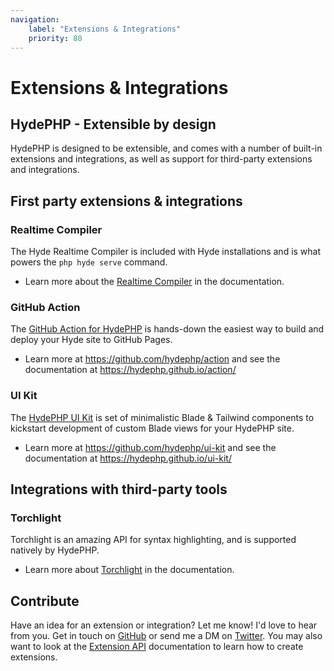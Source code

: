 ```yaml
---
navigation:
    label: "Extensions & Integrations"
    priority: 80
---
```


# Extensions & Integrations

## HydePHP - Extensible by design

HydePHP is designed to be extensible, and comes with a number of built-in extensions and integrations,
as well as support for third-party extensions and integrations.


## First party extensions & integrations

### Realtime Compiler

The Hyde Realtime Compiler is included with Hyde installations and is what powers the `php hyde serve` command.
- Learn more about the [Realtime Compiler](realtime-compiler) in the documentation.

### GitHub Action

The [GitHub Action for HydePHP](https://github.com/hydephp/action) is hands-down the easiest way to build and deploy your Hyde site to GitHub Pages.
- Learn more at https://github.com/hydephp/action and see the documentation at https://hydephp.github.io/action/

### UI Kit

The [HydePHP UI Kit](https://github.com/hydephp/ui-kit) is  set of minimalistic Blade & Tailwind components to kickstart development of custom Blade views for your HydePHP site.
- Learn more at https://github.com/hydephp/ui-kit and see the documentation at https://hydephp.github.io/ui-kit/

## Integrations with third-party tools

### Torchlight

Torchlight is an amazing API for syntax highlighting, and is supported natively by HydePHP.
- Learn more about [Torchlight](third-party-integrations#torchlight) in the documentation.


## Contribute

Have an idea for an extension or integration? Let me know! I'd love to hear from you. Get in touch on
[GitHub](https://github.com/hydephp/hyde) or send me a DM on [Twitter](https://twitter.com/CodeWithCaen).
You may also want to look at the [Extension API](extensions-api) documentation to learn how to create extensions.
